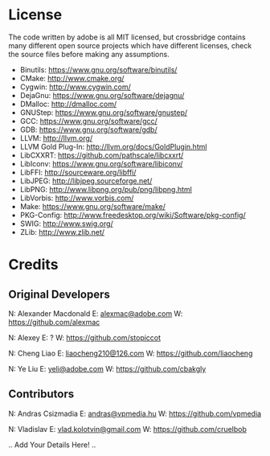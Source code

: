 License
=======

The code written by adobe is all MIT licensed, but crossbridge contains many different open source projects which have different licenses, check the source files before making any assumptions.

* Binutils: https://www.gnu.org/software/binutils/
* CMake: http://www.cmake.org/
* Cygwin: http://www.cygwin.com/
* DejaGnu: https://www.gnu.org/software/dejagnu/
* DMalloc: http://dmalloc.com/
* GNUStep: https://www.gnu.org/software/gnustep/
* GCC: https://www.gnu.org/software/gcc/
* GDB: https://www.gnu.org/software/gdb/
* LLVM: http://llvm.org/
* LLVM Gold Plug-In: http://llvm.org/docs/GoldPlugin.html
* LibCXXRT: https://github.com/pathscale/libcxxrt/
* LibIconv: https://www.gnu.org/software/libiconv/
* LibFFI: http://sourceware.org/libffi/
* LibJPEG: http://libjpeg.sourceforge.net/
* LibPNG: http://www.libpng.org/pub/png/libpng.html
* LibVorbis: http://www.vorbis.com/
* Make: https://www.gnu.org/software/make/
* PKG-Config: http://www.freedesktop.org/wiki/Software/pkg-config/
* SWIG: http://www.swig.org/
* ZLib: http://www.zlib.net/

Credits
=======

## Original Developers

N: Alexander Macdonald 
E: alexmac@adobe.com
W: https://github.com/alexmac

N: Alexey
E: ?
W: https://github.com/stopiccot

N: Cheng Liao
E: liaocheng210@126.com
W: https://github.com/liaocheng

N: Ye Liu
E: yeli@adobe.com
W: https://github.com/cbakgly

## Contributors

N: Andras Csizmadia
E: andras@vpmedia.hu
W: https://github.com/vpmedia

N: Vladislav
E: vlad.kolotvin@gmail.com
W: https://github.com/cruelbob

.. Add Your Details Here! ..
